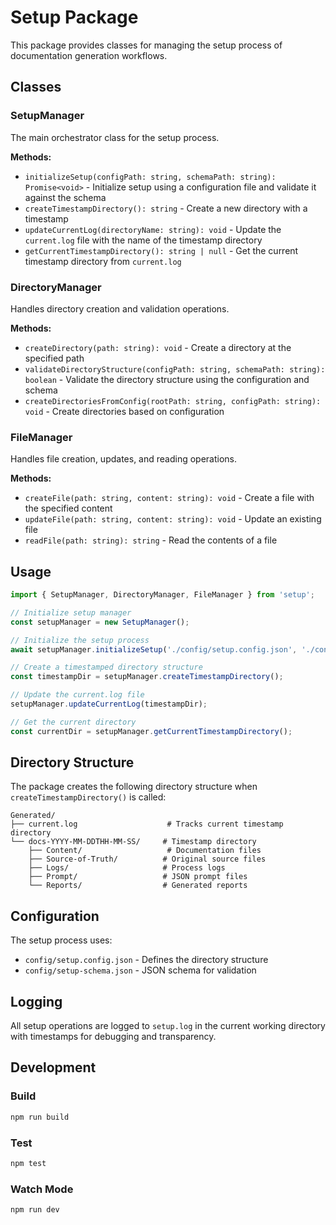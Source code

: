 # Setup Package

This package provides classes for managing the setup process of documentation generation workflows.

## Classes

### SetupManager

The main orchestrator class for the setup process.

**Methods:**

- `initializeSetup(configPath: string, schemaPath: string): Promise<void>` - Initialize setup using a configuration file and validate it against the schema
- `createTimestampDirectory(): string` - Create a new directory with a timestamp
- `updateCurrentLog(directoryName: string): void` - Update the `current.log` file with the name of the timestamp directory
- `getCurrentTimestampDirectory(): string | null` - Get the current timestamp directory from `current.log`

### DirectoryManager

Handles directory creation and validation operations.

**Methods:**

- `createDirectory(path: string): void` - Create a directory at the specified path
- `validateDirectoryStructure(configPath: string, schemaPath: string): boolean` - Validate the directory structure using the configuration and schema
- `createDirectoriesFromConfig(rootPath: string, configPath: string): void` - Create directories based on configuration

### FileManager

Handles file creation, updates, and reading operations.

**Methods:**

- `createFile(path: string, content: string): void` - Create a file with the specified content
- `updateFile(path: string, content: string): void` - Update an existing file
- `readFile(path: string): string` - Read the contents of a file

## Usage

```typescript
import { SetupManager, DirectoryManager, FileManager } from 'setup';

// Initialize setup manager
const setupManager = new SetupManager();

// Initialize the setup process
await setupManager.initializeSetup('./config/setup.config.json', './config/setup-schema.json');

// Create a timestamped directory structure
const timestampDir = setupManager.createTimestampDirectory();

// Update the current.log file
setupManager.updateCurrentLog(timestampDir);

// Get the current directory
const currentDir = setupManager.getCurrentTimestampDirectory();
```

## Directory Structure

The package creates the following directory structure when `createTimestampDirectory()` is called:

```
Generated/
├── current.log                    # Tracks current timestamp directory
└── docs-YYYY-MM-DDTHH-MM-SS/     # Timestamp directory
    ├── Content/                   # Documentation files
    ├── Source-of-Truth/          # Original source files
    ├── Logs/                     # Process logs
    ├── Prompt/                   # JSON prompt files
    └── Reports/                  # Generated reports
```

## Configuration

The setup process uses:

- `config/setup.config.json` - Defines the directory structure
- `config/setup-schema.json` - JSON schema for validation

## Logging

All setup operations are logged to `setup.log` in the current working directory with timestamps for debugging and transparency.

## Development

### Build

```bash
npm run build
```

### Test

```bash
npm test
```

### Watch Mode

```bash
npm run dev
```